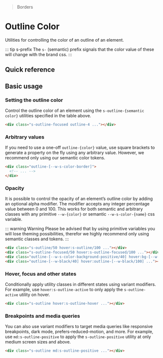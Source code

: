 > Borders

# Outline Color

Utilities for controlling the color of an outline of an element.

::: tip s-prefix
The `s-` (semantic) prefix signals that the color value of these will change with the brand css.
:::

## Quick reference

<theme-switcher />

<outline-color-table />

## Basic usage

### Setting the outline color
Control the outline color of an element using the `s-outline-{semantic color}` utilities specified in the table above.

<example-container>
  <div class="grid gap-16 justify-items-center">
    <div class="s-outline-focused s-bg h-80 w-80 rounded-4 outline outline-offset-2 outline-4"></div>
  </div>
</example-container>

```html
<div class="s-outline-focused outline-4 ..."></div>
```

### Arbitrary values
If you need to use a one-off `outline-{color}` value, use square brackets to generate a property on the fly using any arbitrary value. However, we recommend only using our semantic color tokens.

```html
<div class="outline-[--w-s-color-border]">
  <!-- ... -->
</div>
```

### Opacity
It is possible to control the opacity of an element’s outline color by adding an optional alpha modifier.
The modifier accepts any integer percentage value between 0 and 100.
This works for both semantic and arbitrary classes with any primitive `--w-{color}` or semantic `--w-s-color-{name}` css variable.

::: warning Warning
Please be advised that by using primitive variables you will lose theming possibilities, therefor we highly recommend only using semantic classes and tokens.
:::

<example-container class="bg-center bg-[url(/50s-scientists.jpg)]">
  <div class="grid grid-cols-4 gap-16 justify-items-center my-8">
    <div class="s-outline/50 hover:s-outline/100 s-bg backdrop-blur-m h-80 w-80 rounded-4 outline outline-offset-4 outline-8 transition-all ease-in-out duration-700"></div>
    <div class="s-outline-focused/50 hover:s-outline-focused/100 s-bg backdrop-blur-m h-80 w-80 rounded-4 outline outline-offset-4 outline-8 transition-all ease-in-out duration-700"></div>
    <div class="outline-[--w-s-color-background-positive/40] hover:outline-[--w-s-color-background-positive/100] s-bg backdrop-blur-m h-80 w-80 rounded-4 outline outline-offset-4 outline-8 transition-all ease-in-out duration-700"></div>
    <div class="outline-[--w-black/40] hover:outline-[--w-black/100] s-bg backdrop-blur-m h-80 w-80 rounded-4 outline outline-offset-4 outline-8 transition-all ease-in-out duration-700"></div>
  </div>
</example-container>

```html
<div class="s-outline/50 hover:s-outline/100 ..."></div>
<div class="s-outline-focused/50 hover:s-outline-focused/100 ..."></div>
<div class="outline-[--w-s-color-background-positive/40] hover:bg-[--w-s-color-background-positive/100] ..."></div>
<div class="outline-[--w-black/40] hover:outline-[--w-black/100] ..."></div>
```

### Hover, focus and other states
Conditionally apply utility classes in different states using variant modifiers.
For example, use `hover:s-outline-active` to only apply the `s-outline-active` utility on hover.

<example-container>
  <div class="grid gap-16 justify-items-center">
    <div class="s-outline hover:s-outline-hover s-bg h-80 w-80 rounded-4 outline outline-offset-2 outline-4"></div>
   </div>
</example-container>

```html
<div class="s-outline hover:s-outline-hover ..."></div>
```

### Breakpoints and media queries
You can also use variant modifiers to target media queries like responsive breakpoints, dark mode, prefers-reduced-motion, and more.
For example, use `md:s-outline-positive` to apply the `s-outline-positive` utility at only medium screen sizes and above.

<example-container>
  <div class="grid gap-16 justify-items-center">
    <div class="s-outline md:s-outline-positive s-bg h-80 w-80 rounded-4 outline outline-offset-2 outline-4"></div>
   </div>
</example-container>

```html
<div class="s-outline md:s-outline-positive ..."></div>
```
